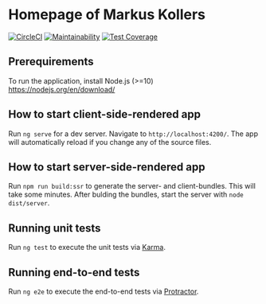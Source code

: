 # Homepage of Markus Kollers
[![CircleCI](https://circleci.com/gh/mkollers/markuskollers.de/tree/master.svg?style=svg)](https://circleci.com/gh/mkollers/markuskollers.de/tree/master)
[![Maintainability](https://api.codeclimate.com/v1/badges/6e116516260b91aab3b0/maintainability)](https://codeclimate.com/github/mkollers/markuskollers.de/maintainability)
[![Test Coverage](https://api.codeclimate.com/v1/badges/6e116516260b91aab3b0/test_coverage)](https://codeclimate.com/github/mkollers/markuskollers.de/test_coverage)

## Prerequirements
To run the application, install Node.js (>=10) https://nodejs.org/en/download/

## How to start client-side-rendered app

Run `ng serve` for a dev server. Navigate to `http://localhost:4200/`. The app will automatically reload if you change any of the source files.

## How to start server-side-rendered app

Run `npm run build:ssr` to generate the server- and client-bundles. This will take some minutes. After bulding the bundles, start the server with  `node dist/server`.

## Running unit tests

Run `ng test` to execute the unit tests via [Karma](https://karma-runner.github.io).

## Running end-to-end tests

Run `ng e2e` to execute the end-to-end tests via [Protractor](http://www.protractortest.org/).
